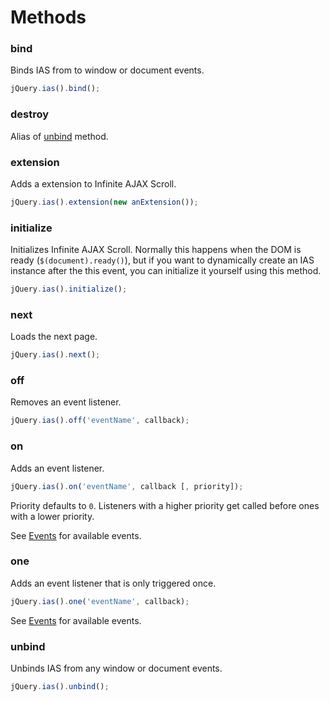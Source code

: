 Methods
=======

### bind

Binds IAS from to window or document events.

```javascript
jQuery.ias().bind();
```

### destroy

Alias of [unbind](methods.html#unbind) method.

### extension

Adds a extension to Infinite AJAX Scroll.

```javascript
jQuery.ias().extension(new anExtension());
```

### initialize

Initializes Infinite AJAX Scroll. Normally this happens when the DOM is ready (`$(document).ready()`), but if you want to dynamically create an IAS instance after the this event, you can initialize it yourself using this method.

```javascript
jQuery.ias().initialize();
```

### next

Loads the next page.

```javascript
jQuery.ias().next();
```

### off

Removes an event listener.

```javascript
jQuery.ias().off('eventName', callback);
```

### on

Adds an event listener.

```javascript
jQuery.ias().on('eventName', callback [, priority]);
```

Priority defaults to `0`. Listeners with a higher priority get called before ones with a lower priority.

See [Events](events.html) for available events.

### one

Adds an event listener that is only triggered once.

```javascript
jQuery.ias().one('eventName', callback);
```

See [Events](events.html) for available events.

### unbind

Unbinds IAS from any window or document events.

```javascript
jQuery.ias().unbind();
```

